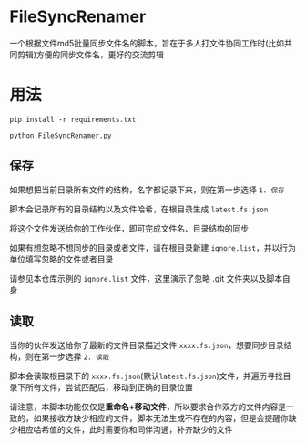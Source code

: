 # FileSyncRenamer

一个根据文件md5批量同步文件名的脚本，旨在于多人打文件协同工作时(比如共同剪辑)方便的同步文件名，更好的交流剪辑

# 用法

```
pip install -r requirements.txt

python FileSyncRenamer.py
```

## 保存

如果想把当前目录所有文件的结构，名字都记录下来，则在第一步选择 `1. 保存`

脚本会记录所有的目录结构以及文件哈希，在根目录生成 `latest.fs.json`

将这个文件发送给你的工作伙伴，即可完成文件名、目录结构的同步

如果有想忽略不想同步的目录或者文件，请在根目录新建 `ignore.list`，并以行为单位填写忽略的文件或者目录

请参见本仓库示例的 `ignore.list` 文件，这里演示了忽略 .git 文件夹以及脚本自身

## 读取

当你的伙伴发送给你了最新的文件目录描述文件 `xxxx.fs.json`，想要同步目录结构，则在第一步选择 `2. 读取`

脚本会读取根目录下的 `xxxx.fs.json`(默认`latest.fs.json`)文件，并遍历寻找目录下所有文件，尝试匹配后，移动到正确的目录位置

请注意，本脚本功能仅仅是**重命名+移动文件**，所以要求合作双方的文件内容是一致的，如果接收方缺少相应的文件，脚本无法生成不存在的内容，但是会提醒你缺少相应哈希值的文件，此时需要你和同伴沟通，补齐缺少的文件